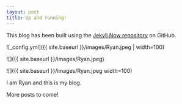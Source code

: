 ```yaml
---
layout: post
title: Up and running!
---
```


This blog has been built using the [Jekyll Now repository](https://github.com/barryclark/jekyll-now) on GitHub.

![_config.yml]({{ site.baseurl }}/images/Ryan.jpeg | width=100)

![]({{ site.baseurl }}/images/Ryan.jpeg)

![]({{ site.baseurl }}/images/Ryan.jpeg width=100)

I am Ryan and this is my blog. 

More posts to come!
